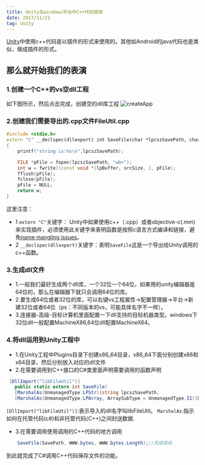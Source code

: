 ```yaml
---
title: Unity在windows平台中C++代码使用
date: 2017/11/21
tag: Unity
---
```

[Unity](https://unity3d.com/)中使用c++代码是以插件的形式来使用的。其他如Android的java代码也是类似，做成插件的形式。

## 那么就开始我们的表演

### 1.创建一个C++的vs空dll工程
如下图所示，然后点击完成，创建空的dll库工程
![createApp](/images/unity-use-c++-plugin-in-windows/createApp.png)

### 2.创建我们需要导出的.cpp文件FileUtil.cpp
```c++
#include <stdio.h>
extern "C" __declspec(dllexport) int SaveFile(char *lpcszSavePath, char *lpBuffer, int srcSize)
{
	printf("string is:%s\n",lpcszSavePath);

	FILE *pFile = fopen(lpcszSavePath, "wb+");
	int w = fwrite((const void *)lpBuffer, srcSize, 1, pFile);
	fflush(pFile);
	fclose(pFile);
	pFile = NULL;
	return w;
}
```
这里注意：
* 1 `extern "C"`关键字： Unity中如果使用c++（.cpp）或者objective-c(.mm)来实现插件，必须使用此关键字来表明函数是按照c语言方式编译和链接，避免[name mangling issues](https://en.wikipedia.org/wiki/Name_mangling)。
* 2 `__declspec(dllexport)`关键字：表明`SaveFile`这是一个导出给Unity调用的c++函数。

### 3.生成dll文件
* 1.一般我们最好生成两个dll库，一个32位一个64位，如果用的unity编辑器是64位的，那么在编辑器下就只会调用64位的库。
* 2.要生成64位或者32位的库，可以右键vs工程属性->配置管理器->平台->新建32位或者64位（ps：不同版本的vs，可能具体名字不一样）。
* 3.连接器-高级-目标计算机里面配置一下dll支持的目标机器类型。windows下32位dll一般配置MachineX86,64位dll配置MachineX64。


### 4.将dll运用到Unity工程中
* 1.在Unity工程中Plugins目录下创建x86_64目录，x86_64下面分别创建x86和x64目录，然后分别放入对应的dll文件
*  2.在需要调用到C++接口的C#类里面声明需要调用的函数声明
```c#
 [DllImport("libFileUtil")]
   public static extern int SaveFile(
   [MarshalAs(UnmanagedType.LPStr)]string lpcszSavePath,
   [MarshalAs(UnmanagedType.LPArray, ArraySubType = UnmanagedType.I1)]byte[] lpBuffer,int srcSize);
```
`[DllImport("libFileUtil")]`:表示导入的dll名字叫libFileUtil。
`MarshalAs`:指示如何在托管代码(c#)和非托管代码(C++)之间封送数据.

* 3.在需要调用使用调用的C++代码的地方调用
```c#
	SaveFile(SavePath, WWW.bytes, WWW.bytes.Length);//完成保存
```
到此就完成了C#调用C++代码保存文件的功能。